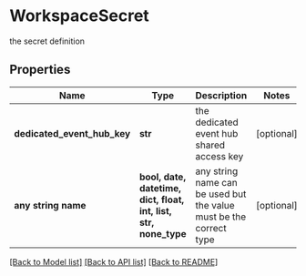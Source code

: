 # WorkspaceSecret

the secret definition

## Properties
Name | Type | Description | Notes
------------ | ------------- | ------------- | -------------
**dedicated_event_hub_key** | **str** | the dedicated event hub shared access key | [optional] 
**any string name** | **bool, date, datetime, dict, float, int, list, str, none_type** | any string name can be used but the value must be the correct type | [optional]

[[Back to Model list]](../README.md#documentation-for-models) [[Back to API list]](../README.md#documentation-for-api-endpoints) [[Back to README]](../README.md)


